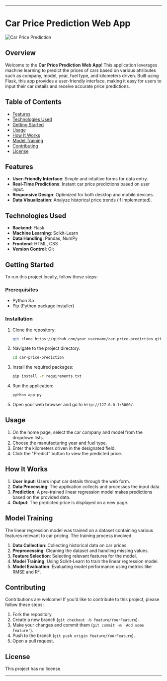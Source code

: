 
---

# Car Price Prediction Web App

![Car Price Prediction](https://example.com/car_image.jpg) <!-- Add a relevant image link here -->

## Overview

Welcome to the **Car Price Prediction Web App**! This application leverages machine learning to predict the prices of cars based on various attributes such as company, model, year, fuel type, and kilometers driven. Built using Flask, this app provides a user-friendly interface, making it easy for users to input their car details and receive accurate price predictions.

## Table of Contents

- [Features](#features)
- [Technologies Used](#technologies-used)
- [Getting Started](#getting-started)
- [Usage](#usage)
- [How It Works](#how-it-works)
- [Model Training](#model-training)
- [Contributing](#contributing)
- [License](#license)

## Features

- **User-Friendly Interface**: Simple and intuitive forms for data entry.
- **Real-Time Predictions**: Instant car price predictions based on user input.
- **Responsive Design**: Optimized for both desktop and mobile devices.
- **Data Visualization**: Analyze historical price trends (if implemented).

## Technologies Used

- **Backend**: Flask
- **Machine Learning**: Scikit-Learn
- **Data Handling**: Pandas, NumPy
- **Frontend**: HTML, CSS
- **Version Control**: Git

## Getting Started

To run this project locally, follow these steps:

### Prerequisites

- Python 3.x
- Pip (Python package installer)

### Installation

1. Clone the repository:

   ```bash
   git clone https://github.com/your_username/car-price-prediction.git
   ```

2. Navigate to the project directory:

   ```bash
   cd car-price-prediction
   ```

3. Install the required packages:

   ```bash
   pip install -r requirements.txt
   ```

4. Run the application:

   ```bash
   python app.py
   ```

5. Open your web browser and go to `http://127.0.0.1:5000/`.

## Usage

1. On the home page, select the car company and model from the dropdown lists.
2. Choose the manufacturing year and fuel type.
3. Enter the kilometers driven in the designated field.
4. Click the "Predict" button to view the predicted price.

## How It Works

1. **User Input**: Users input car details through the web form.
2. **Data Processing**: The application collects and processes the input data.
3. **Prediction**: A pre-trained linear regression model makes predictions based on the provided data.
4. **Output**: The predicted price is displayed on a new page.

## Model Training

The linear regression model was trained on a dataset containing various features relevant to car pricing. The training process involved:

1. **Data Collection**: Collecting historical data on car prices.
2. **Preprocessing**: Cleaning the dataset and handling missing values.
3. **Feature Selection**: Selecting relevant features for the model.
4. **Model Training**: Using Scikit-Learn to train the linear regression model.
5. **Model Evaluation**: Evaluating model performance using metrics like RMSE and R².

## Contributing

Contributions are welcome! If you'd like to contribute to this project, please follow these steps:

1. Fork the repository.
2. Create a new branch (`git checkout -b feature/YourFeature`).
3. Make your changes and commit them (`git commit -m 'Add some feature'`).
4. Push to the branch (`git push origin feature/YourFeature`).
5. Open a pull request.

## License

This project has no license.

---
